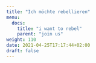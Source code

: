 ```yaml
---
title: "Ich möchte rebellieren"
menu:
  docs:
    title: "i want to rebel"
    parent: "join us"
weight: 110
date: 2021-04-25T17:17:44+02:00
draft: false
---
```


